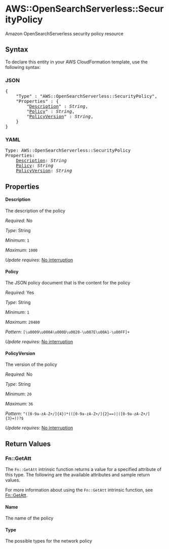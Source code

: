 # AWS::OpenSearchServerless::SecurityPolicy

Amazon OpenSearchServerless security policy resource

## Syntax

To declare this entity in your AWS CloudFormation template, use the following syntax:

### JSON

<pre>
{
    "Type" : "AWS::OpenSearchServerless::SecurityPolicy",
    "Properties" : {
        "<a href="#description" title="Description">Description</a>" : <i>String</i>,
        "<a href="#policy" title="Policy">Policy</a>" : <i>String</i>,
        "<a href="#policyversion" title="PolicyVersion">PolicyVersion</a>" : <i>String</i>,
    }
}
</pre>

### YAML

<pre>
Type: AWS::OpenSearchServerless::SecurityPolicy
Properties:
    <a href="#description" title="Description">Description</a>: <i>String</i>
    <a href="#policy" title="Policy">Policy</a>: <i>String</i>
    <a href="#policyversion" title="PolicyVersion">PolicyVersion</a>: <i>String</i>
</pre>

## Properties

#### Description

The description of the policy

_Required_: No

_Type_: String

_Minimum_: <code>1</code>

_Maximum_: <code>1000</code>

_Update requires_: [No interruption](https://docs.aws.amazon.com/AWSCloudFormation/latest/UserGuide/using-cfn-updating-stacks-update-behaviors.html#update-no-interrupt)

#### Policy

The JSON policy document that is the content for the policy

_Required_: Yes

_Type_: String

_Minimum_: <code>1</code>

_Maximum_: <code>20480</code>

_Pattern_: <code>[\u0009\u000A\u000D\u0020-\u007E\u00A1-\u00FF]+</code>

_Update requires_: [No interruption](https://docs.aws.amazon.com/AWSCloudFormation/latest/UserGuide/using-cfn-updating-stacks-update-behaviors.html#update-no-interrupt)

#### PolicyVersion

The version of the policy

_Required_: No

_Type_: String

_Minimum_: <code>20</code>

_Maximum_: <code>36</code>

_Pattern_: <code>^([0-9a-zA-Z+/]{4})*(([0-9a-zA-Z+/]{2}==)|([0-9a-zA-Z+/]{3}=))?$</code>

_Update requires_: [No interruption](https://docs.aws.amazon.com/AWSCloudFormation/latest/UserGuide/using-cfn-updating-stacks-update-behaviors.html#update-no-interrupt)

## Return Values

### Fn::GetAtt

The `Fn::GetAtt` intrinsic function returns a value for a specified attribute of this type. The following are the available attributes and sample return values.

For more information about using the `Fn::GetAtt` intrinsic function, see [Fn::GetAtt](https://docs.aws.amazon.com/AWSCloudFormation/latest/UserGuide/intrinsic-function-reference-getatt.html).

#### Name

The name of the policy

#### Type

The possible types for the network policy

